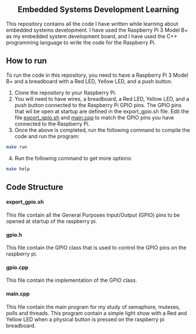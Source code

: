 <h2 align="center">Embedded Systems Development Learning</h2>

This repository contains all the code I have written while learning about embedded systems development. I have used the Raspberry Pi 3 Model B+ as my embedded system development board, and I have used the C++ programming language to write the code for the Raspberry Pi.

## How to run
To run the code in this repository, you need to have a Raspberry Pi 3 Model B+ and a breadboard with a Red LED, Yellow LED, and a push button.

1. Clone the repository to your Raspberry Pi.
2. You will need to have wires, a breadboard, a Red LED, Yellow LED, and a push button connected to the Raspberry Pi GPIO pins. The GPIO pins that wil be open at startup are defined in the export_gpio.sh file. Edit the file [export_gpio.sh](#export_gpiosh) and [main.cpp](#maincpp) to match the GPIO pins you have connected to the Raspberry Pi.
3. Once the above is completed, run the following command to compile the code and run the program:
```bash
make run
```
4. Run the following command to get more options:
```bash
make help
```

## Code Structure

#### export_gpio.sh
This file contain all the General Purposes Input/Output (GPIO) pins to be opened at startup of the raspberry pi.

#### gpio.h
This file contain the GPIO class that is used to control the GPIO pins on the raspberry pi.

#### gpio.cpp
This file contain the implementation of the GPIO class.

#### main.cpp
This file contain the main program for my study of semaphore, mutexes, polls and threads. This program contain a simple light show with a Red and Yellow LED when a physical button is pressed on the raspberry pi breadboard.